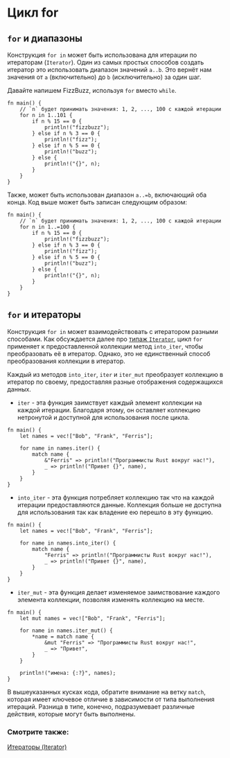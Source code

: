 # Цикл for

## `for` и диапазоны

Конструкция `for in` может быть использована для итерации по итераторам (`Iterator`). Один из самых простых способов создать итератор это использовать диапазон значений `a..b`. Это вернёт нам значения от `a` (включительно) до `b` (исключительно) за один шаг.

Давайте напишем FizzBuzz, используя `for` вместо `while`.

```rust,editable
fn main() {
    // `n` будет принимать значения: 1, 2, ..., 100 с каждой итерации
    for n in 1..101 {
        if n % 15 == 0 {
            println!("fizzbuzz");
        } else if n % 3 == 0 {
            println!("fizz");
        } else if n % 5 == 0 {
            println!("buzz");
        } else {
            println!("{}", n);
        }
    }
}
```

Также, может быть использован диапазон `a..=b`, включающий оба конца. Код выше может быть записан следующим образом:

```rust,editable
fn main() {
    // `n` будет принимать значения: 1, 2, ..., 100 с каждой итерации
    for n in 1..=100 {
        if n % 15 == 0 {
            println!("fizzbuzz");
        } else if n % 3 == 0 {
            println!("fizz");
        } else if n % 5 == 0 {
            println!("buzz");
        } else {
            println!("{}", n);
        }
    }
}
```

## `for` и итераторы

Конструкция `for in` может взаимодействовать с итератором разными способами. Как обсуждается далее про [типаж `Iterator`], цикл `for` применяет к предоставленной коллекции метод `into_iter`, чтобы преобразовать её в итератор. Однако, это не единственный способ преобразования коллекции в итератор.

Каждый из методов `into_iter`, `iter` и `iter_mut` преобразует коллекцию в итератор по своему, предоставляя разные отображения содержащихся данных.

- `iter` - эта функция заимствует каждый элемент коллекции на каждой итерации. Благодаря этому, он оставляет коллекцию нетронутой и  доступной для использования после цикла.

```rust,
fn main() {
    let names = vec!["Bob", "Frank", "Ferris"];

    for name in names.iter() {
        match name {
            &"Ferris" => println!("Программисты Rust вокруг нас!"),
            _ => println!("Привет {}", name),
        }
    }
}
```

- `into_iter` - эта функция потребляет коллекцию так что на каждой итерации предоставляются данные. Коллекция больше не доступна для использования так как владение ею перешло в эту функцию.

```rust,
fn main() {
    let names = vec!["Bob", "Frank", "Ferris"];

    for name in names.into_iter() {
        match name {
            "Ferris" => println!("Программисты Rust вокруг нас!"),
            _ => println!("Привет {}", name),
        }
    }
}
```

- `iter_mut` - эта функция делает изменяемое заимствование каждого элемента коллекции, позволяя изменять коллекцию на месте.

```rust,
fn main() {
    let mut names = vec!["Bob", "Frank", "Ferris"];

    for name in names.iter_mut() {
        *name = match name {
            &mut "Ferris" => "Программисты Rust вокруг нас!",
            _ => "Привет",
        }
    }

    println!("имена: {:?}", names);
}
```

В вышеуказанных кусках кода, обратите внимание на ветку `match`, которая имеет ключевое отличие в зависимости от типа выполнения итераций. Разница в типе, конечно, подразумевает различные действия, которые могут быть выполнены.

### Смотрите также:

[Итераторы (Iterator)](../trait/iter.md)


[типаж `Iterator`]: ../trait/iter.md
